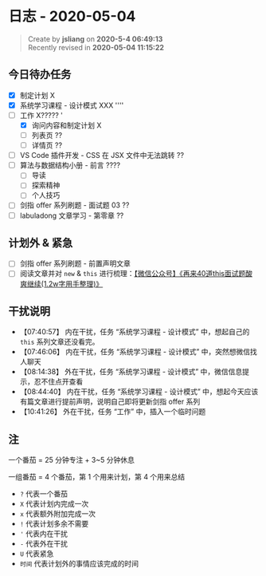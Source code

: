 日志 - 2020-05-04
===

> Create by **jsliang** on **2020-5-4 06:49:13**  
> Recently revised in **2020-05-04 11:15:22**

## 今日待办任务

* [x] 制定计划 X
* [x] 系统学习课程 - 设计模式 XXX ''''
* [ ] 工作 X????? '
  * [x] 询问内容和制定计划 X
  * [ ] 列表页 ??
  * [ ] 详情页 ??
* [ ] VS Code 插件开发 - CSS 在 JSX 文件中无法跳转 ??
* [ ] 算法与数据结构小册 - 前言 ????
  * [ ] 导读
  * [ ] 探索精神
  * [ ] 个人技巧
* [ ] 剑指 offer 系列刷题 - 面试题 03 ??
* [ ] labuladong 文章学习 - 第零章 ??

## 计划外 & 紧急

* [ ] 剑指 offer 系列刷题 - 前置声明文章
* [ ] 阅读文章并对 `new` & `this` 进行梳理：[【微信公众号】《再来40道this面试题酸爽继续(1.2w字用手整理)》](https://mp.weixin.qq.com/s/k8PngT7afosSxUJSECRtJA)

## 干扰说明

* 【07:40:57】 内在干扰，任务 “系统学习课程 - 设计模式” 中，想起自己的 `this` 系列文章还没看完。
* 【07:46:06】 内在干扰，任务 “系统学习课程 - 设计模式” 中，突然想微信找人聊天
* 【08:14:38】 外在干扰，任务 “系统学习课程 - 设计模式” 中，微信信息提示，忍不住点开查看
* 【08:44:40】 内在干扰，任务 “系统学习课程 - 设计模式” 中，想起今天应该有篇文章进行提前声明，说明自己即将更新剑指 offer 系列
* 【10:41:26】 外在干扰，任务 “工作” 中，插入一个临时问题

## 注

一个番茄 = 25 分钟专注 + 3~5 分钟休息

一组番茄 = 4 个番茄，第 1 个用来计划，第 4 个用来总结

* `?` 代表一个番茄
* `X` 代表计划内完成一次
* `x` 代表额外附加完成一次
* `!` 代表计划多余不需要
* `'` 代表内在干扰
* `-` 代表外在干扰
* `U` 代表紧急
* `时间` 代表计划外的事情应该完成的时间

